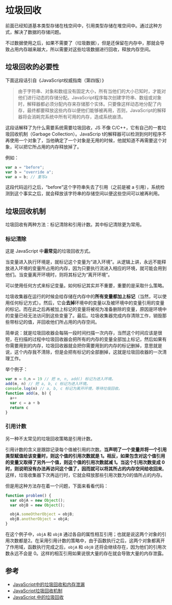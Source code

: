 # 垃圾回收

前面已经知道基本类型存储在栈空间中，引用类型存储在堆空间中。通过这种方式，解决了数据的存储问题。

不过数据使用之后，如果不需要了（垃圾数据），但是还保留在内存中，那就会导致占用内存越来越大，所以需要对这些垃圾数据进行回收，释放内存空间。

## 垃圾回收的必要性

下面这段话引自《JavaScript权威指南（第四版）》

> 由于字符串、对象和数组没有固定大小，所有当他们的大小已知时，才能对他们进行动态的存储分配。JavaScript程序每次创建字符串、数组或对象时，解释器都必须分配内存来存储那个实体。只要像这样动态地分配了内存，最终都要释放这些内存以便他们能够被再用，否则，JavaScript的解释器将会消耗完系统中所有可用的内存，造成系统崩溃。

这段话解释了为什么需要系统需要垃圾回收，JS 不像 C/C++，它有自己的一套垃圾回收机制（Garbage Collection）。JavaScrip t的解释器可以检测到何时程序不再使用一个对象了，当他确定了一个对象是无用的时候，他就知道不再需要这个对象，可以把它所占用的内存释放掉了。

例如：

```js
var a = "before";
var b = "override a";
var a = b; // 重写a
```

这段代码运行之后，“before”这个字符串失去了引用（之前是被 a 引用），系统检测到这个事实之后，就会释放该字符串的存储空间以便这些空间可以被再利用。

## 垃圾回收机制

垃圾回收有两种方法：标记清除和引用计数。其中标记清除更为常用。

### 标记清除

这是 JavaScript 中**最常见**的垃圾回收方式。

当变量进入执行环境是，就标记这个变量为“进入环境”。从逻辑上讲，永远不能释放进入环境的变量所占用的内存，因为只要执行流进入相应的环境，就可能会用到他们。当变量离开环境时，则将其标记为“离开环境”。

可以使用任何方式来标记变量。如何标记其实并不重要，重要的是采取什么策略。

垃圾收集器在运行的时候会给存储在内存中的**所有变量都加上标记**（当然，可以使用任何标记方式）。然后，它会**去掉**环境中的变量以及被环境中的变量引用的变量的标记。而在此之后再被加上标记的变量将被视为准备删除的变量，原因是环境中的变量已经无法访问到这些变量了。最后。垃圾收集器完成内存清除工作，销毁那些带标记的值，并回收他们所占用的内存空间。

简单说：就是垃圾回收器会每隔一段时间扫描一次内存，当然这个时间应该是很短，在扫描的过程中垃圾回收器会把所有的内存的变量全部加上标记，然后如果有你需要用到的内存，垃圾回收器就会把你需要用到的内存的标记删掉，意思就是说，这个内存我不清除，但是会把有标记的全部删掉，这就是垃圾回收器的一次清理工作。

举个例子：

```js
var m = 0,n = 19 // 把 m, n, add() 标记为进入环境。
add(m, n) // 把 a, b, c 标记为进入环境。
console.log(n) // a, b, c 标记为离开环境，等待垃圾回收。
function add(a, b) {
  a++
  var c = a + b
  return c
}

```

### 引用计数

另一种不太常见的垃圾回收策略是引用计数。

引用计数的含义是跟踪记录每个值被引用的次数。**当声明了一个变量并将一个引用类型赋值给该变量时，则这个值的引用次数就是 1。相反，如果包含对这个值引用的变量又取得了另外一个值，则这个值的引用次数就减 1。当这个引用次数变成 0 时，则说明没有办法再访问这个值了，因而就可以将其所占的内存空间给收回来**。这样，垃圾收集器下次再运行时，它就会释放那些引用次数为0的值所占的内存。

但是用这种方法存在着一个问题，下面来看看代码：

```js
function problem() {
  var objA = new Object();
  var objB = new Object();

  objA.someOtherObject = objB;
  objB.anotherObject = objA;
}
```

在这个例子中，`objA` 和 `objB` 通过各自的属性相互引用；也就是说这两个对象的引用次数都是2。在采用引用计数的策略中，由于函数执行之后，这两个对象都离开了作用域，函数执行完成之后，`objA` 和 `objB` 还将会继续存在，因为他们的引用次数永远不会是 0。这样的相互引用如果说很大量的存在就会导致大量的内存泄露。

## 参考

- [JavaScript中的垃圾回收和内存泄漏](https://juejin.im/post/5cb33660e51d456e811d2687)
- [JavaScript垃圾回收机制](https://www.cnblogs.com/hustskyking/archive/2013/04/27/garbage-collection.html)
- [JavaScript 中的垃圾回收](https://zhuanlan.zhihu.com/p/23992332)